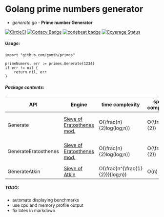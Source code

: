 # Golang prime numbers generator

*  *generate.go* - **Prime number Generator**

[![CircleCI](https://circleci.com/gh/gomth/primes/tree/main.svg?style=svg)](https://circleci.com/gh/gomth/primes/tree/main)
[![Codacy Badge](https://app.codacy.com/project/badge/Grade/687e7af393b64826814c41a77398f52d)](https://www.codacy.com/gh/gomth/primes/dashboard?utm_source=github.com&amp;utm_medium=referral&amp;utm_content=gomth/primes&amp;utm_campaign=Badge_Grade)
[![codebeat badge](https://codebeat.co/badges/0a565ed6-3bcd-47d2-988d-4d1dcf3ce05f)](https://codebeat.co/projects/github-com-gomth-primes-main)
[![Coverage Status](https://coveralls.io/repos/github/gomth/primes/badge.svg?branch=main)](https://coveralls.io/github/gomth/primes?branch=main)

##### Usage:

```golang
import "github.com/gomth/primes"

primeNumers, err := primes.Generate(1234)
if err != nil {
    return nil, err
}
```

##### Package contents:
| API | Engine | time complexity | space complexity | Details |
| ------ | ------ | ------ | ------ | ------ |
| Generate | [Sieve of Eratosthenes mod.][erat] | O(\frac{n}{2}log(log\;n)) | O(\frac{n}{2}) | mod. by skipping all even numbers |
| GenerateEratosthenes | [Sieve of Eratosthenes mod.][erat] | O(\frac{n}{2}log(log\;n)) | O(\frac{n}{2}) | mod. by skipping all even numbers |
| GenerateAtkin | [Sieve of Atkin][atkin] | O(\frac{n^{\frac{1}{2}}}{log\;n}) | O(n) | - |

##### TODO:
- automate displaying benchmarks
- use cpu and memory profile output
- fix latex in markdown

[//]: # (These are reference links used in the body of this note and get stripped out when the markdown processor does its job. There is no need to format nicely because it shouldn't be seen. Thanks SO - http://stackoverflow.com/questions/4823468/store-comments-in-markdown-syntax)

   [erat]: <https://en.wikipedia.org/wiki/Sieve_of_Eratosthenes>
   [atkin]: <https://en.wikipedia.org/wiki/Sieve_of_Atkin>